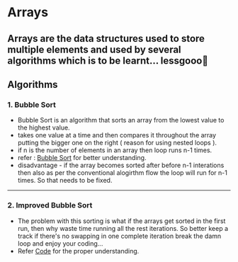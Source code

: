 # Arrays
Arrays are the data structures used to store multiple elements and used by several algorithms which is to be learnt... lessgooo🥳
--- 

## Algorithms

### 1. Bubble Sort
- Bubble Sort is an algorithm that sorts an array from the lowest value to the highest value.
- takes one value at a time and then compares it throughout the array putting the bigger one on the right ( reason for using nested loops ). 
- if n is the number of elements in an array then loop runs n-1 times. 
- refer : [Bubble Sort](https://www.w3schools.com/dsa/dsa_algo_bubblesort.php) for better understanding. 
- disadvantage - if the array becomes sorted after before n-1 interations then also as per the conventional alogirthm flow the loop will run for n-1 times. So that needs to be fixed.

---

### 2. Improved Bubble Sort
- The problem with this sorting is what if the arrays get sorted in the first run, then why waste time running all the rest iterations. So better keep a track if there's no swapping in one complete iteration break the damn loop and enjoy your coding...
- Refer [Code](../practice/arrays/improved_bubble_sort.c) for the proper understanding.
